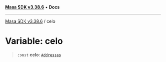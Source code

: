 [**Masa SDK v3.38.6**](../README.md) • **Docs**

***

[Masa SDK v3.38.6](../globals.md) / celo

# Variable: celo

> `const` **celo**: [`Addresses`](../interfaces/Addresses.md)
